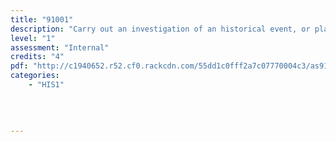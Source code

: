 ```yaml
---
title: "91001"
description: "Carry out an investigation of an historical event, or place, of significance to New Zealanders."
level: "1"
assessment: "Internal"
credits: "4"
pdf: "http://c1940652.r52.cf0.rackcdn.com/55dd1c0fff2a7c07770004c3/as91001.pdf"
categories:
    - "HIS1"
    
    
    
    
---
```

